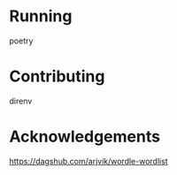 # Running
poetry

# Contributing
direnv

# Acknowledgements
https://dagshub.com/arjvik/wordle-wordlist
